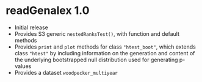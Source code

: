 # readGenalex 1.0

* Initial release
* Provides S3 generic `nestedRanksTest()`, with function and default methods
* Provides `print` and `plot` methods for class `"htest_boot"`, which extends 
  class `"htest"` by including information on the generation and content of the 
  underlying bootstrapped null distribution used for generating p-values
* Provides a dataset `woodpecker_multiyear`
